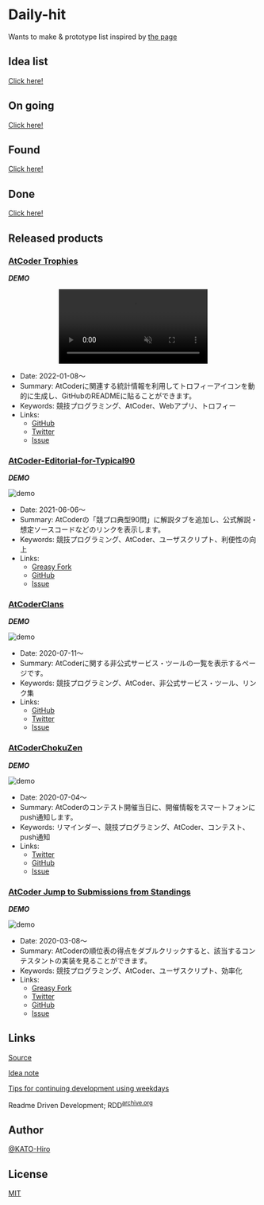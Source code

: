 # Daily-hit

Wants to make &amp; prototype list inspired by [the page](https://masuidrive.tadalist.com/lists/1941485/public)

## Idea list

[Click here!](https://github.com/KATO-Hiro/Daily-hit/blob/master/idea_list.md)

## On going

[Click here!](https://github.com/KATO-Hiro/Daily-hit/blob/master/ongoing.md)

## Found

[Click here!](https://github.com/KATO-Hiro/Daily-hit/blob/master/found.md)

## Done

[Click here!](https://github.com/KATO-Hiro/Daily-hit/blob/master/done.md)

## Released products

### [AtCoder Trophies](https://atcoder-trophies.vercel.app/)

  ***DEMO***

  <div align="center">
    <video width= 300 src="https://user-images.githubusercontent.com/13990347/147845353-d154bb01-1050-47b6-87b6-b53780de0785.mp4" autoplay muted controls loop></video>
  </div>

+ Date: 2022-01-08〜
+ Summary: AtCoderに関連する統計情報を利用してトロフィーアイコンを動的に生成し、GitHubのREADMEに貼ることができます。
+ Keywords: 競技プログラミング、AtCoder、Webアプリ、トロフィー
+ Links:
  + [GitHub](https://github.com/KATO-Hiro/AtCoderTrophies)
  + [Twitter](https://twitter.com/k_hiro1818/status/1481198491787751426)
  + [Issue](https://github.com/KATO-Hiro/AtCoderTrophies/issues)

### [AtCoder-Editorial-for-Typical90](https://github.com/KATO-Hiro/AtCoder-Editorial-for-Typical90)

  ***DEMO***

  ![demo](images/atcoder_editorial_for_typical90_demo.png)

+ Date: 2021-06-06〜
+ Summary: AtCoderの「競プロ典型90問」に解説タブを追加し、公式解説・想定ソースコードなどのリンクを表示します。
+ Keywords: 競技プログラミング、AtCoder、ユーザスクリプト、利便性の向上
+ Links:
  + [Greasy Fork](https://greasyfork.org/ja/scripts/427584-atcoder-editorial-for-typical90)
  + [GitHub](https://github.com/KATO-Hiro/AtCoder-Editorial-for-Typical90)
  + [Issue](https://github.com/KATO-Hiro/Daily-hit/issues/842)

### [AtCoderClans](https://github.com/KATO-Hiro/AtCoderClans)

  ***DEMO***

  ![demo](images/atcoder_clans_demo.gif)

+ Date: 2020-07-11〜
+ Summary: AtCoderに関する非公式サービス・ツールの一覧を表示するページです。
+ Keywords: 競技プログラミング、AtCoder、非公式サービス・ツール、リンク集
+ Links:
  + [GitHub](https://github.com/KATO-Hiro/AtCoderClans)
  + [Twitter](https://twitter.com/k_hiro1818/status/1287020528247517184)
  + [Issue](https://github.com/KATO-Hiro/Daily-hit/issues/102)

### [AtCoderChokuZen](https://twitter.com/k_hiro1818/status/1279761953037021185)

  ***DEMO***

  ![demo](images/atcoder_chokuzen_demo.gif)

+ Date: 2020-07-04〜
+ Summary: AtCoderのコンテスト開催当日に、開催情報をスマートフォンにpush通知します。
+ Keywords: リマインダー、競技プログラミング、AtCoder、コンテスト、push通知
+ Links:
  + [Twitter](https://twitter.com/AtCoderChokuZen)
  + [GitHub](https://github.com/KATO-Hiro/AtCoderChokuZen)
  + [Issue](https://github.com/KATO-Hiro/Daily-hit/issues/11)

### [AtCoder Jump to Submissions from Standings](https://greasyfork.org/ja/scripts/397528-atcoder-jump-to-submissions-from-standings)

  ***DEMO***

  ![demo](images/atcoder_jump_to_submissions_from_standings_demo.gif)

+ Date: 2020-03-08〜
+ Summary: AtCoderの順位表の得点をダブルクリックすると、該当するコンテスタントの実装を見ることができます。
+ Keywords: 競技プログラミング、AtCoder、ユーザスクリプト、効率化
+ Links:
  + [Greasy Fork](https://greasyfork.org/ja/scripts/397528-atcoder-jump-to-submissions-from-standings)
  + [Twitter](https://twitter.com/k_hiro1818/status/1236644205176311808)
  + [GitHub](https://github.com/KATO-Hiro/AtCoder-Jump-to-Submissions-from-Standings)
  + [Issue](https://github.com/KATO-Hiro/Daily-hit/issues/21)

## Links

[Source](https://masuidrive.tadalist.com/lists/1941485/public)

[Idea note](https://qiita.com/terubooon/items/08c145aac0dd10ea8cbc)

[Tips for continuing development using weekdays](https://docs.google.com/presentation/d/1WYo14faJY9LVSAazTT3_FCoCYv48JODZlZO7rppuZPQ/edit#slide=id.g89fd1a9fd7_2_75)

Readme Driven Development; RDD<sup>[archive.org](http://web.archive.org/web/20220313000343/https://qiita.com/b4b4r07/items/c80d53db9a0fd59086ec)</sup>

## Author

[@KATO-Hiro](https://twitter.com/k_hiro1818)

## License

[MIT](http://KATO-Hiro.mit-license.org)
